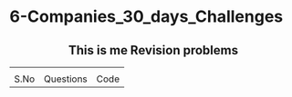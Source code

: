 # 6-Companies_30_days_Challenges

<h2 align="center">This is me Revision problems</h2>
<table>
  <th>
    <tr>
    <td>S.No</td/>
    <td>Questions</td/>
    <td>Code</td/>
    </tr>
  </th>
</table>
